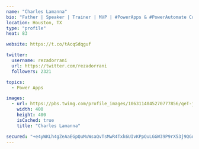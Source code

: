 ```yaml
---
name: "Charles Lamanna"
bio: "Father | Speaker | Trainer | MVP | #PowerApps & #PowerAutomate Community Super User | YouTuber Right-pointing triangle http://youtube.com/c/rezadorrani | Learn - Share - Clockwise rightwards and leftwards open circle arrows"
location: Houston, TX
type: "profile"
heat: 83

website: https://t.co/tAcqSdqguf

twitter:
  username: rezadorrani
  url: https://twitter.com/rezadorrani
  followers: 2321

topics:
  - Power Apps

images:
  - url: https://pbs.twimg.com/profile_images/1063114045270777856/qeT-jpWr_400x400.jpg
    width: 400
    height: 400
    isCached: true
    title: "Charles Lamanna"

secured: "+e4yWKLh4gZeAaEGpQuMuWsaQvTsMwR4Txk6UIvKPpQuLGGW39P9rX53j9QGub0OAzPjo3zZlXo7zdgy5SyrmCQa5h3rFLOMLP4l/S74mKj3xxgSR2MtDuYkkKnTzyAH8lm63Gxxx5a2M1JPydEEJUdH0zLJ9aS5qnBNGsRrtvWi28NYXe7iQM6Pr8NFxj1TXJhtGHMGZTjq3JwdBEX719dUk8pQvXnM4jt2n6miJHoxalLWUrGziXaTd1npEekiu56+kknF1PfMwSef6zu80fRjYX4N4LaJn8wCz31b/kcbLMtYOgdR67FhMGafTcdnMKLNSQ7RHDx3L2G80oVbYTPA13XNcIy3UPgqydMTEneuhBNcVnr5vw1JDxgFqIBRd/0BEtQDfjWkEYD3cDfjTyiczMUDsjqnDw8C75z/uUY=;RO3sxLJPSP9GYUZWUhYfLA=="
---
```


